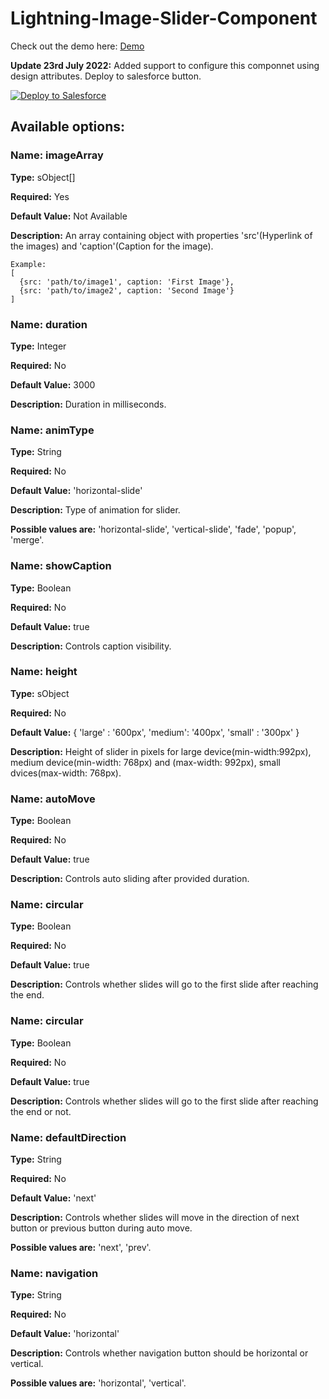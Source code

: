 # Lightning-Image-Slider-Component

Check out the demo here: [Demo](http://prashantmeandev-developer-edition.ap7.force.com/#slider)

**Update 23rd July 2022:** Added support to configure this componnet using design attributes. Deploy to salesforce button. 

<a href="https://githubsfdeploy.herokuapp.com">
  <img alt="Deploy to Salesforce"
       src="https://raw.githubusercontent.com/afawcett/githubsfdeploy/master/deploy.png">
</a>

## Available options:
### Name: imageArray ### 

 **Type:** sObject[]

 **Required:** Yes

 **Default Value:** Not Available

 **Description:** An array containing object with properties 'src'(Hyperlink of the images) and 'caption'(Caption for the image). 
```html5
Example:
[
  {src: 'path/to/image1', caption: 'First Image'}, 
  {src: 'path/to/image2', caption: 'Second Image'}
]
```

### Name: duration ###
 **Type:** Integer

 **Required:** No

 **Default Value:** 3000

 **Description:** Duration in milliseconds.

### Name: animType ### 
 **Type:** String

 **Required:** No

 **Default Value:** 'horizontal-slide'

 **Description:** Type of animation for slider. 

**Possible values are:** 'horizontal-slide', 'vertical-slide', 'fade', 'popup', 'merge'.

### Name: showCaption ### 
 **Type:** Boolean

 **Required:** No

 **Default Value:** true

 **Description:** Controls caption visibility.

### Name: height ### 
 **Type:** sObject

 **Required:** No

 **Default Value:** { 'large' : '600px', 'medium': '400px', 'small' : '300px' }

 **Description:** Height of slider in pixels for large device(min-width:992px), medium device(min-width: 768px) and (max-width: 992px), small dvices(max-width: 768px).

### Name: autoMove ### 
 **Type:** Boolean

 **Required:** No

 **Default Value:** true

 **Description:** Controls auto sliding after provided duration.
### Name: circular ### 
 **Type:** Boolean

 **Required:** No

 **Default Value:** true

 **Description:** Controls whether slides will go to the first slide after reaching the end.

### Name: circular ### 
 **Type:** Boolean

 **Required:** No

 **Default Value:** true

 **Description:** Controls whether slides will go to the first slide after reaching the end or not.

### Name: defaultDirection ### 
 **Type:** String

 **Required:** No

 **Default Value:** 'next'

 **Description:** Controls whether slides will move in the direction of next button or previous button during auto move.

 **Possible values are:** 'next', 'prev'.
### Name: navigation ### 
**Type:** String

 **Required:** No

 **Default Value:** 'horizontal'

 **Description:** Controls whether navigation button should be horizontal or vertical.

 **Possible values are:** 'horizontal', 'vertical'.

